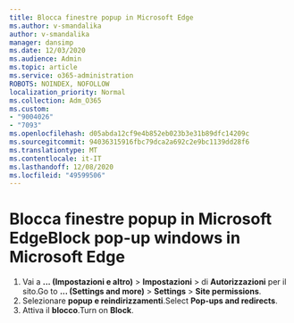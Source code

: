 ```yaml
---
title: Blocca finestre popup in Microsoft Edge
ms.author: v-smandalika
author: v-smandalika
manager: dansimp
ms.date: 12/03/2020
ms.audience: Admin
ms.topic: article
ms.service: o365-administration
ROBOTS: NOINDEX, NOFOLLOW
localization_priority: Normal
ms.collection: Adm_O365
ms.custom:
- "9004026"
- "7093"
ms.openlocfilehash: d05abda12cf9e4b852eb023b3e31b89dfc14209c
ms.sourcegitcommit: 94036315916fbc79dca2a692c2e9bc1139dd28f6
ms.translationtype: MT
ms.contentlocale: it-IT
ms.lasthandoff: 12/08/2020
ms.locfileid: "49599506"
---
```

# <a name="block-pop-up-windows-in-microsoft-edge"></a><span data-ttu-id="50cea-102">Blocca finestre popup in Microsoft Edge</span><span class="sxs-lookup"><span data-stu-id="50cea-102">Block pop-up windows in Microsoft Edge</span></span>

1. <span data-ttu-id="50cea-103">Vai a **... (Impostazioni e altro)**  >  **Impostazioni**  >  di **Autorizzazioni** per il sito.</span><span class="sxs-lookup"><span data-stu-id="50cea-103">Go to **... (Settings and more)** > **Settings** > **Site permissions**.</span></span>
2. <span data-ttu-id="50cea-104">Selezionare **popup e reindirizzamenti**.</span><span class="sxs-lookup"><span data-stu-id="50cea-104">Select **Pop-ups and redirects**.</span></span>
3. <span data-ttu-id="50cea-105">Attiva il **blocco**.</span><span class="sxs-lookup"><span data-stu-id="50cea-105">Turn on **Block**.</span></span>